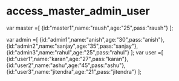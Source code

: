 # access_master_admin_user
var master =[
     {id:"master1",name:"raush",age:"25",pass:"raush"}
     ];

var admin =[
     {id:"admin1",name:"anish",age:"30",pass:"anish"},
     {id:"admin2",name:"sanjay",age:"35",pass:"sanjay"},
     {id:"admin3",name:"rahul",age:"25",pass:"rahul"}
     ];
var user =[
     {id:"user1",name:"karan",age:"27",pass:"karan"},
     {id:"user2",name:"ashu",age:"45",pass:"ashu"},
     {id:"user3",name:"jitendra",age:"21",pass:"jitendra"}
     ];
